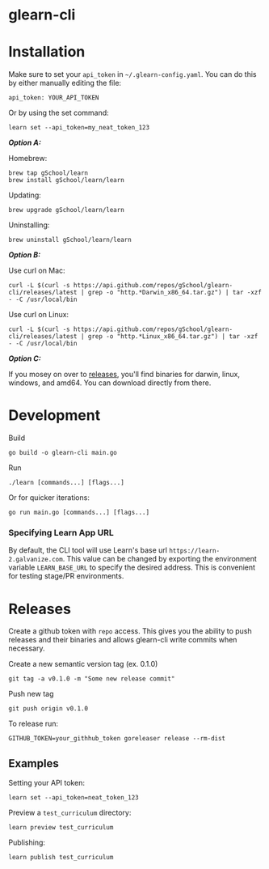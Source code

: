 # glearn-cli

# Installation

Make sure to set your `api_token` in `~/.glearn-config.yaml`. You can do this by either manually editing the file:
```
api_token: YOUR_API_TOKEN
```

Or by using the set command:
```
learn set --api_token=my_neat_token_123
```

_**Option A:**_

Homebrew:
```
brew tap gSchool/learn
brew install gSchool/learn/learn
```

Updating:
```
brew upgrade gSchool/learn/learn
```

Uninstalling:
```
brew uninstall gSchool/learn/learn
```

_**Option B:**_

Use curl on Mac:
```
curl -L $(curl -s https://api.github.com/repos/gSchool/glearn-cli/releases/latest | grep -o "http.*Darwin_x86_64.tar.gz") | tar -xzf - -C /usr/local/bin
```

Use curl on Linux:
```
curl -L $(curl -s https://api.github.com/repos/gSchool/glearn-cli/releases/latest | grep -o "http.*Linux_x86_64.tar.gz") | tar -xzf - -C /usr/local/bin
```

_**Option C:**_

If you mosey on over to [releases](https://github.com/gSchool/glearn-cli/releases), you'll find binaries for darwin, linux, windows, and amd64. You can download directly from there.

# Development
Build
```
go build -o glearn-cli main.go
```

Run
```
./learn [commands...] [flags...]
```

Or for quicker iterations:
```
go run main.go [commands...] [flags...]
```

### Specifying Learn App URL

By default, the CLI tool will use Learn's base url `https://learn-2.galvanize.com`. This value can be changed by exporting the environment variable `LEARN_BASE_URL` to specify the desired address. This is convenient for testing stage/PR environments.

# Releases

Create a github token with `repo` access. This gives you the ability to push releases and their binaries and allows glearn-cli write commits when necessary.

Create a new semantic version tag (ex. 0.1.0)
```
git tag -a v0.1.0 -m "Some new release commit"
```

Push new tag
```
git push origin v0.1.0
```

To release run:
```
GITHUB_TOKEN=your_githhub_token goreleaser release --rm-dist
```

## Examples

Setting your API token:
```
learn set --api_token=neat_token_123
```

Preview a `test_curriculum` directory:
```
learn preview test_curriculum
```

Publishing:
```
learn publish test_curriculum
```
